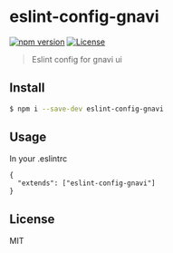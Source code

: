 # eslint-config-gnavi

[![npm version](http://img.shields.io/npm/v/eslint-config-gnavi.svg?style=flat)](https://github.com/gurunavi-creators/eslint-config-gnavi)
[![License](http://img.shields.io/npm/l/eslint-config-gnavi.svg?style=flat)](https://github.com/gurunavi-creators/eslint-config-gnavi)

> Eslint config for gnavi ui

## Install

```sh
$ npm i --save-dev eslint-config-gnavi
```

## Usage

In your .eslintrc
```
{
  "extends": ["eslint-config-gnavi"]
}
```

## License

MIT
